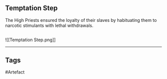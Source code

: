 ## Temptation Step
The High Priests ensured the loyalty of their slaves by habituating them to narcotic stimulants with lethal withdrawals.
## 
![[Temptation Step.png]]

---
## Tags
#Artefact